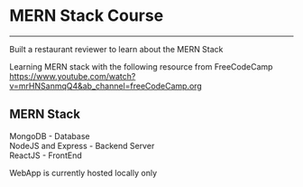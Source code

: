 # MERN Stack Course
---
Built a restaurant reviewer to learn about the MERN Stack 

Learning MERN stack with the following resource  from FreeCodeCamp \
https://www.youtube.com/watch?v=mrHNSanmqQ4&ab_channel=freeCodeCamp.org

## MERN Stack 
MongoDB - Database \
NodeJS and Express - Backend Server \
ReactJS - FrontEnd 

WebApp is currently hosted locally only
